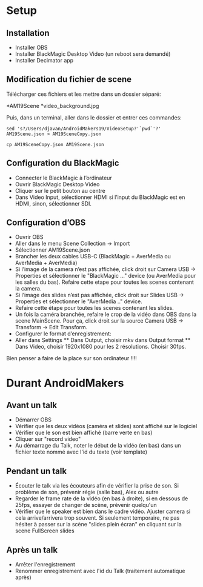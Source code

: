 # Setup
## Installation

* Installer OBS
* Installer BlackMagic Desktop Video (un reboot sera demandé) 
* Installer Decimator app

## Modification du fichier de scene

Télécharger ces fichiers et les mettre dans un dossier séparé:

*AM19Scene
*video_background.jpg

Puis, dans un terminal, aller dans le dossier et entrer ces commandes:

    sed 's?/Users/djavan/AndroidMakers19/VideoSetup?'`pwd`'?' AM19Scene.json > AM19SceneCopy.json 
    
    cp AM19SceneCopy.json AM19Scene.json

## Configuration du BlackMagic

* Connecter le BlackMagic à l’ordinateur
* Ouvrir BlackMagic Desktop Video
* Cliquer sur le petit bouton au centre
* Dans Video Input, sélectionner HDMI si l’input du BlackMagic est en HDMI, sinon, sélectionner SDI.

## Configuration d’OBS

* Ouvrir OBS
* Aller dans le menu Scene Collection -> Import 
* Sélectionner AM19Scene.json
* Brancher les deux cables USB-C (BlackMagic + AverMedia ou AverMedia + AverMedia)
* Si l’image de la camera n’est pas affichée, click droit sur Camera USB -> Properties et sélectionner le "BlackMagic ..." device (ou AverMedia pour les salles du bas). Refaire cette etape pour toutes les scenes contenant la camera.
* Si l’image des slides n’est pas affichée, click droit sur Slides USB -> Properties et sélectionner le "AverMedia .." device.
* Refaire cette étape pour toutes les scenes contenant les slides.
* Un fois la caméra branchée, refaire le crop de la vidéo dans OBS dans la scene MainScene. Pour ça, click droit sur la source Camera USB -> Transform -> Edit Transform.
* Configurer le format d’enregistrement:
* Aller dans Settings
** Dans Output, choisir mkv dans Output format
** Dans Video, choisir 1920x1080 pour les 2 résolutions. Choisir 30fps.

Bien penser a faire de la place sur son ordinateur !!!!

# Durant AndroidMakers

## Avant un talk

* Démarrer OBS
* Vérifier que les deux vidéos (caméra et slides) sont affiché sur le logiciel
* Vérifier que le son est bien affiché (barre verte en bas) 
* Cliquer sur "record video"
* Au démarrage du Talk, noter le début de la vidéo (en bas) dans un fichier texte nommé avec l'id du texte (voir template) 

## Pendant un talk
* Écouter le talk via les écouteurs afin de vérifier la prise de son. Si problème de son, prévenir régie (salle bas), Alex ou autre
* Regarder le frame rate de la vidéo (en bas à droite), si en dessous de 25fps, essayer de changer de scène, prévenir quelqu'un 
* Vérifier que le speaker est bien dans le cadre vidéo. Ajuster camera si cela arrive/arrivera trop souvent. Si seulement temporaire, ne pas hésiter à passer sur la scène "slides plein écran" en cliquant sur la scene FullScreen slides

## Après un talk
* Arrêter l'enregistrement
* Renommer enregistrement avec l'id du Talk (traitement automatique après)
